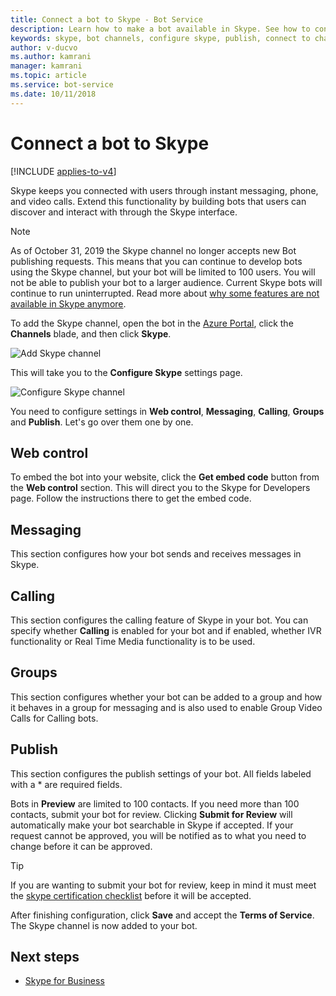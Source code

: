 ```yaml
---
title: Connect a bot to Skype - Bot Service
description: Learn how to make a bot available in Skype. See how to configure Skype settings so that users can interact with the bot through the Skype channel.
keywords: skype, bot channels, configure skype, publish, connect to channels
author: v-ducvo
ms.author: kamrani
manager: kamrani
ms.topic: article
ms.service: bot-service
ms.date: 10/11/2018
---
```


# Connect a bot to Skype

[!INCLUDE [applies-to-v4](includes/applies-to-v4-current.md)]

Skype keeps you connected with users through instant messaging, phone, and video calls. Extend this functionality by building bots that users can discover and interact with through the Skype interface.

>[!NOTE]
> As of October 31, 2019 the Skype channel no longer accepts new Bot publishing requests. This means that you can continue to develop bots using the Skype channel, but your bot will be limited to 100 users. You will not be able to publish your bot to a larger audience. Current Skype bots will continue to run uninterrupted. Read more about [why some features are not available in Skype anymore](https://support.skype.com/faq/fa12091/why-are-some-features-not-available-in-skype-anymore).

To add the Skype channel, open the bot in the [Azure Portal](https://portal.azure.com/), click the **Channels** blade, and then click **Skype**.

![Add Skype channel](media/channels/skype-addchannel.png)

This will take you to the **Configure Skype** settings page.

![Configure Skype channel](media/channels/skype_configure.png)

You need to configure settings in **Web control**, **Messaging**, **Calling**, **Groups** and **Publish**. Let's go over them one by one.

## Web control

To embed the bot into your website, click the **Get embed code** button from the **Web control** section. This will direct you to the Skype for Developers page. Follow the instructions there to get the embed code.

## Messaging

This section configures how your bot sends and receives messages in Skype.

## Calling

This section configures the calling feature of Skype in your bot. You can specify whether **Calling** is enabled for your bot and if enabled, whether IVR functionality or Real Time Media functionality is to be used.

## Groups

This section configures whether your bot can be added to a group and how it behaves in a group for messaging and is also used to enable Group Video Calls for Calling bots.

## Publish

This section configures the publish settings of your bot. All fields labeled with a * are required fields.

Bots in **Preview** are limited to 100 contacts. If you need more than 100 contacts, submit your bot for review. Clicking **Submit for Review** will automatically make your bot searchable in Skype if accepted. If your request cannot be approved, you will be notified as to what you need to change before it can be approved.

> [!TIP]
> If you are wanting to submit your bot for review, keep in mind it must meet the [skype certification checklist](https://github.com/Microsoft/skype-dev-bots/blob/master/certification/CHECKLIST.md) before it will be accepted.

After finishing configuration, click **Save** and accept the **Terms of Service**. The Skype channel is now added to your bot.

## Next steps

* [Skype for Business](bot-service-channel-connect-skypeforbusiness.md)
